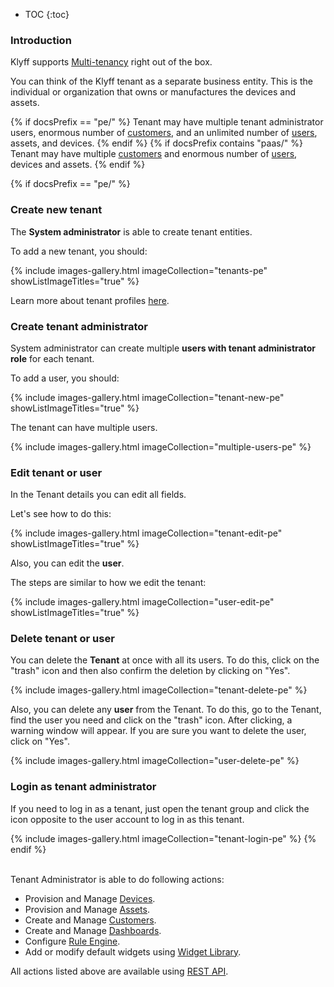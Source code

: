 * TOC
{:toc}

### Introduction

Klyff supports [Multi-tenancy](https://en.wikipedia.org/wiki/Multitenancy) right out of the box. 

You can think of the Klyff tenant as a separate business entity. This is the individual or organization that owns or manufactures the devices and assets.

{% if docsPrefix == "pe/" %}
Tenant may have multiple tenant administrator users, enormous number of [customers](/docs/{{docsPrefix}}user-guide/ui/customers), and an unlimited number of [users](/docs/{{docsPrefix}}user-guide/ui/users), assets, and devices.
{% endif %}
{% if docsPrefix contains "paas/" %}
Tenant may have multiple [customers](/docs/{{docsPrefix}}user-guide/ui/customers) and enormous number of [users](/docs/{{docsPrefix}}user-guide/ui/users), devices and assets.
{% endif %}

{% if docsPrefix == "pe/" %}
### Сreate new tenant

The **System administrator** is able to create tenant entities.

To add a new tenant, you should:

{% include images-gallery.html imageCollection="tenants-pe" showListImageTitles="true" %}

Learn more about tenant profiles [here](/docs/{{docsPrefix}}user-guide/tenant-profiles).

### Сreate tenant administrator

System administrator can create multiple **users with tenant administrator role** for each tenant.

To add a user, you should:

{% include images-gallery.html imageCollection="tenant-new-pe" showListImageTitles="true" %}

The tenant can have multiple users.

{% include images-gallery.html imageCollection="multiple-users-pe" %}

### Edit tenant or user

In the Tenant details you can edit all fields.

Let's see how to do this:

{% include images-gallery.html imageCollection="tenant-edit-pe" showListImageTitles="true" %}

Also, you can edit the **user**.

The steps are similar to how we edit the tenant:

{% include images-gallery.html imageCollection="user-edit-pe" showListImageTitles="true" %}

### Delete tenant or user

You can delete the **Tenant** at once with all its users. To do this, click on the "trash" icon and then also confirm the deletion by clicking on "Yes".

{% include images-gallery.html imageCollection="tenant-delete-pe" %}

Also, you can delete any **user** from the Tenant. To do this, go to the Tenant, find the user you need and click on the "trash" icon. After clicking, a warning window will appear. If you are sure you want to delete the user, click on "Yes".

{% include images-gallery.html imageCollection="user-delete-pe" %}

### Login as tenant administrator

If you need to log in as a tenant, just open the tenant group and click the icon opposite to the user account to log in as this tenant.

{% include images-gallery.html imageCollection="tenant-login-pe" %}
{% endif %}

<br>
Tenant Administrator is able to do following actions:

- Provision and Manage [Devices](/docs/{{docsPrefix}}user-guide/ui/devices/).
- Provision and Manage [Assets](/docs/{{docsPrefix}}user-guide/ui/assets/).
- Create and Manage [Customers](/docs/{{docsPrefix}}user-guide/ui/customers/).
- Create and Manage [Dashboards](/docs/{{docsPrefix}}user-guide/ui/dashboards/).
- Configure [Rule Engine](/docs/{{docsPrefix}}user-guide/rule-engine-2-0/re-getting-started/).
- Add or modify default widgets using [Widget Library](/docs/{{docsPrefix}}user-guide/ui/widget-library/).

All actions listed above are available using [REST API](/docs/{{docsPrefix}}reference/rest-api/).
